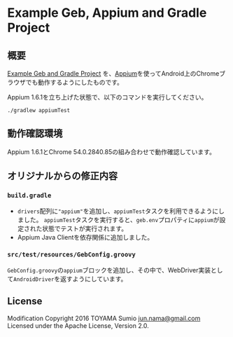 # Example Geb, Appium and Gradle Project

## 概要

[Example Geb and Gradle Project](https://github.com/geb/geb-example-gradle)
を、[Appium](https://github.com/appium/appium/)を使ってAndroid上のChromeブラウザでも動作するようにしたものです。

Appium 1.6.1を立ち上げた状態で、以下のコマンドを実行してください。

    ./gradlew appiumTest

## 動作確認環境 

Appium 1.6.1とChrome 54.0.2840.85の組み合わせで動作確認しています。


## オリジナルからの修正内容

### `build.gradle`

- `drivers`配列に`"appium"`を追加し、`appiumTest`タスクを利用できるようにしました。
  `appiumTest`タスクを実行すると、`geb.env`プロパティに`appium`が設定された状態でテストが実行されます。
- Appium Java Clientを依存関係に追加しました。

### `src/test/resources/GebConfig.groovy`

`GebConfig.groovy`の`appium`ブロックを追加し、その中で、WebDriver実装として`AndroidDriver`を返すようにしています。

## License

Modification Copyright 2016 TOYAMA Sumio <jun.nama@gmail.com>  
Licensed under the Apache License, Version 2.0.
